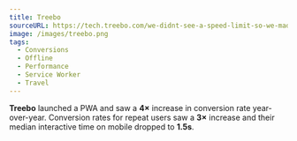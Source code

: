 ```yaml
---
title: Treebo
sourceURL: https://tech.treebo.com/we-didnt-see-a-speed-limit-so-we-made-it-faster-treebo-and-pwas-the-journey-so-far-f7378410abc7
image: /images/treebo.png
tags:
  - Conversions
  - Offline
  - Performance
  - Service Worker
  - Travel
---
```


**Treebo** launched a PWA and saw a **4×** increase in conversion rate year-over-year. Conversion rates for repeat users saw a **3×** increase and their median interactive time on mobile dropped to **1.5s**.
